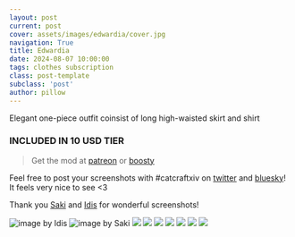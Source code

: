 ```yaml
---
layout: post
current: post
cover: assets/images/edwardia/cover.jpg
navigation: True
title: Edwardia
date: 2024-08-07 10:00:00
tags: clothes subscription
class: post-template
subclass: 'post'
author: pillow
---
```


Elegant one-piece outfit coinsist of long high-waisted skirt and shirt

### INCLUDED IN 10 USD TIER

> Get the mod at [patreon](https://www.patreon.com/posts/edwardia-dress-109611115?utm_medium=clipboard_copy&utm_source=copyLink&utm_campaign=postshare_creator&utm_content=join_link) or [boosty](https://boosty.to/miaumori/posts/84c827d7-4dbf-4857-b1f1-6c54a0ec3dd2?share=post_link)

Feel free to post your screenshots with #catcraftxiv on [twitter](https://x.com/hashtag/catcraftxiv?src=hashtag_click) and [bluesky](https://bsky.app/hashtag/catcraftxiv)! It feels very nice to see <3

Thank you [Saki](https://x.com/PhotosmithSaki) and [Idis](https://x.com/idisxiv) for wonderful screenshots!

<img src="assets/images/edwardia/ffxiv_dx11_2024-08-27_23-19-41.jpg" title="image by Idis"/>
<img src="assets/images/edwardia/2024-08-06_21-17-56-529_Sakis_Night_Equalizer.jpg" title="image by Saki"/>
<img src="https://catcraftxiv.github.io/web/assets/img/gallery/ffxiv_dx11 2024-08-05 19-46-34 Maya_Adorable_Gameplay.jpg"/>
<img src="assets/images/edwardia/pic1.jpg"/>
<img src="assets/images/edwardia/pic2.jpg"/>
<img src="assets/images/edwardia/pic3.jpg"/>
<img src="assets/images/edwardia/pic4.jpg"/>
<img src="assets/images/edwardia/pic5.jpg"/>
<img src="assets/images/edwardia/cover.jpg"/>
